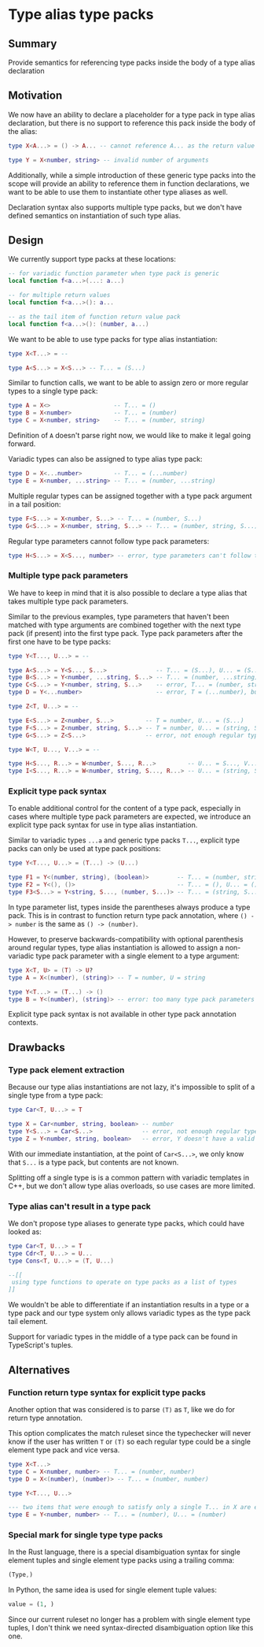# Type alias type packs

## Summary

Provide semantics for referencing type packs inside the body of a type alias declaration

## Motivation

We now have an ability to declare a placeholder for a type pack in type alias declaration, but there is no support to reference this pack inside the body of the alias:
```lua
type X<A...> = () -> A... -- cannot reference A... as the return value pack

type Y = X<number, string> -- invalid number of arguments
```

Additionally, while a simple introduction of these generic type packs into the scope will provide an ability to reference them in function declarations, we want to be able to use them to instantiate other type aliases as well.

Declaration syntax also supports multiple type packs, but we don't have defined semantics on instantiation of such type alias.

## Design

We currently support type packs at these locations:
```lua
-- for variadic function parameter when type pack is generic
local function f<a...>(...: a...)

-- for multiple return values
local function f<a...>(): a...

-- as the tail item of function return value pack
local function f<a...>(): (number, a...)
```

We want to be able to use type packs for type alias instantiation:
```lua
type X<T...> = --

type A<S...> = X<S...> -- T... = (S...)
```

Similar to function calls, we want to be able to assign zero or more regular types to a single type pack:
```lua
type A = X<>                  -- T... = ()
type B = X<number>            -- T... = (number)
type C = X<number, string>    -- T... = (number, string)
```

Definition of `A` doesn't parse right now, we would like to make it legal going forward.

Variadic types can also be assigned to type alias type pack:
```lua
type D = X<...number>         -- T... = (...number)
type E = X<number, ...string> -- T... = (number, ...string)
```

Multiple regular types can be assigned together with a type pack argument in a tail position:
```lua
type F<S...> = X<number, S...> -- T... = (number, S...)
type G<S...> = X<number, string, S...> -- T... = (number, string, S...)
```

Regular type parameters cannot follow type pack parameters:
```lua
type H<S...> = X<S..., number> -- error, type parameters can't follow type pack parameters
```

### Multiple type pack parameters

We have to keep in mind that it is also possible to declare a type alias that takes multiple type pack parameters.

Similar to the previous examples, type parameters that haven't been matched with type arguments are combined together with the next type pack (if present) into the first type pack.
Type pack parameters after the first one have to be type packs:
```lua
type Y<T..., U...> = --

type A<S...> = Y<S..., S...>              -- T... = (S...), U... = (S...)
type B<S...> = Y<number, ...string, S...> -- T... = (number, ...string), U... = S...
type C<S...> = Y<number, string, S...>    -- error, T... = (number, string, S...), but U... = undefined
type D = Y<...number>                     -- error, T = (...number), but U... = undefined, not (...number) even though one infinite set is enough to fill two, we may have '...number' inside a type pack argument and we'll be unable to see its content

type Z<T, U...> = --

type E<S...> = Z<number, S...>         -- T = number, U... = (S...)
type F<S...> = Z<number, string, S...> -- T = number, U... = (string, S...)
type G<S...> = Z<S...>                 -- error, not enough regular type arguments, can't split the front of S... into T

type W<T, U..., V...> = --

type H<S..., R...> = W<number, S..., R...>         -- U... = S..., V... = R...
type I<S..., R...> = W<number, string, S..., R...> -- U... = (string, S...), V... = R...
```

### Explicit type pack syntax

To enable additional control for the content of a type pack, especially in cases where multiple type pack parameters are expected, we introduce an explicit type pack syntax for use in type alias instantiation.

Similar to variadic types `...a` and generic type packs `T...`, explicit type packs can only be used at type pack positions:
```lua
type Y<T..., U...> = (T...) -> (U...)

type F1 = Y<(number, string), (boolean)>        -- T... = (number, string), U... = (boolean)
type F2 = Y<(), ()>                             -- T... = (), U... = ()
type F3<S...> = Y<string, S..., (number, S...)> -- T... = (string, S...), U... = (number, S...)
```

In type parameter list, types inside the parentheses always produce a type pack.
This is in contrast to function return type pack annotation, where `() -> number` is the same as `() -> (number)`.

However, to preserve backwards-compatibility with optional parenthesis around regular types, type alias instantiation is allowed to assign a non-variadic type pack parameter with a single element to a type argument:
```lua
type X<T, U> = (T) -> U?
type A = X<(number), (string)> -- T = number, U = string

type Y<T...> = (T...) -> ()
type B = Y<(number), (string)> -- error: too many type pack parameters
```

Explicit type pack syntax is not available in other type pack annotation contexts.

## Drawbacks

### Type pack element extraction

Because our type alias instantiations are not lazy, it's impossible to split of a single type from a type pack:
```lua
type Car<T, U...> = T

type X = Car<number, string, boolean> -- number
type Y<S...> = Car<S...>              -- error, not enough regular type arguments
type Z = Y<number, string, boolean>   -- error, Y doesn't have a valid definition
```

With our immediate instantiation, at the point of `Car<S...>`, we only know that `S...` is a type pack, but contents are not known.

Splitting off a single type is is a common pattern with variadic templates in C++, but we don't allow type alias overloads, so use cases are more limited.

### Type alias can't result in a type pack

We don't propose type aliases to generate type packs, which could have looked as:
```lua
type Car<T, U...> = T
type Cdr<T, U...> = U...
type Cons<T, U...> = (T, U...)

--[[
 using type functions to operate on type packs as a list of types
]]
```

We wouldn't be able to differentiate if an instantiation results in a type or a type pack and our type system only allows variadic types as the type pack tail element.

Support for variadic types in the middle of a type pack can be found in TypeScript's tuples.

## Alternatives

### Function return type syntax for explicit type packs

Another option that was considered is to parse `(T)` as `T`, like we do for return type annotation.

This option complicates the match ruleset since the typechecker will never know if the user has written `T` or `(T)` so each regular type could be a single element type pack and vice versa.
```lua
type X<T...>
type C = X<number, number> -- T... = (number, number)
type D = X<(number), (number)> -- T... = (number, number)

type Y<T..., U...>

--- two items that were enough to satisfy only a single T... in X are enough to satisfy two T..., U... in Y
type E = Y<number, number> -- T... = (number), U... = (number)
```

### Special mark for single type type packs

In the Rust language, there is a special disambiguation syntax for single element tuples and single element type packs using a trailing comma:
```rust
(Type,)
```

In Python, the same idea is used for single element tuple values:
```python
value = (1, )
```

Since our current ruleset no longer has a problem with single element type tuples, I don't think we need syntax-directed disambiguation option like this one.
